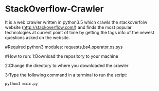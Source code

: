 # StackOverflow-Crawler
It is a web crawler written in python3.5 which crawls the stackoverfolw website (http://stackoverflow.com/) and finds the most popular technologies at current point of time by getting the tags info of the newest questions asked on the website. 

#Required python3 modules:
requests,bs4,operator,os,sys

#How to run:
  1:Download the repository to your machine
  
  2:Change the directory to where you downloaded the crawler
  
  3:Type the following command in a terminal to run the script:
  
    python3 main.py
